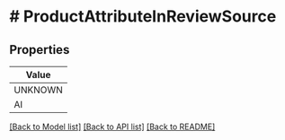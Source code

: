 # # ProductAttributeInReviewSource


## Properties 



| Value |
------------ | 
UNKNOWN|&#39;ATTRIBUTE_IN_REVIEW_SOURCE_UNKNOWN&#39;
AI|&#39;ATTRIBUTE_IN_REVIEW_SOURCE_AI&#39;

[[Back to Model list]](../../README.md#models) [[Back to API list]](../../README.md#endpoints) [[Back to README]](../../README.md)

